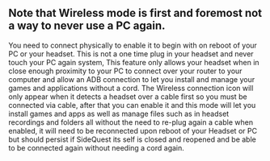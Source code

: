 ## Note that Wireless mode is first and foremost not a way to never use a PC again.

You need to connect physically to enable it to begin with on reboot of your PC or your headset.
This is not a one time plug in your headset and never touch your PC again system, This feature only allows your headset when in close enough proximity to your PC to connect over your router to your computer and allow an ADB connection to let you install and manage your games and applications without a cord. The Wireless connection icon will only appear when it detects a headset over a cable first so you must be connected via cable, after that you can enable it and this mode will let you install games and apps as well as manage files such as in headset recordings and folders all without the need to re-plug again a cable when enabled, it will need to be reconnected upon reboot of your Headset or PC but should persist if SideQuest its self is closed and reopened and be able to be connected again without needing a cord again.